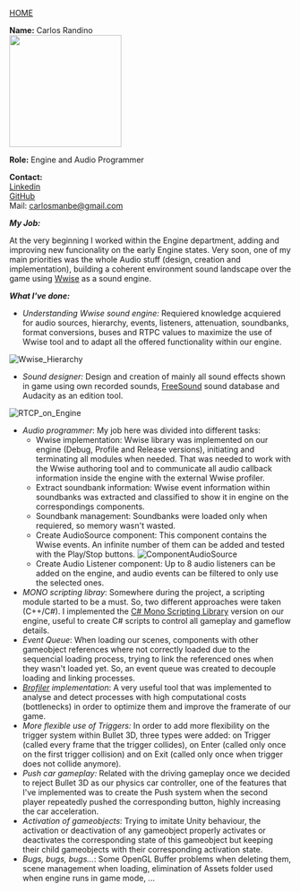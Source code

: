 [HOME](index.md)
    
**Name:** Carlos Randino    
<img src="http://i.imgur.com/Is4iFzU.jpg?1" height="200" width="200">
    
**Role:** Engine and Audio Programmer   
      
**Contact:**     
[Linkedin](https://www.linkedin.com/in/carlosrandino/)    
[GitHub](https://github.com/crandino)    
Mail: carlosmanbe@gmail.com    
    
**_My Job:_**  

At the very beginning I worked within the Engine department, adding and improving new funcionality on the early Engine states. Very soon, one of my main priorities was the whole Audio stuff (design, creation and implementation), building a coherent environment sound landscape over the game using [Wwise](https://www.audiokinetic.com/products/wwise/) as a sound engine. 

**_What I've done:_**

- _Understanding Wwise sound engine:_ Requiered knowledge acquiered for audio sources, hierarchy, events, listeners, attenuation, soundbanks, format conversions, buses and RTPC values to maximize the use of Wwise tool and to adapt all the offered functionality within our engine.

![Wwise_Hierarchy](http://i.imgur.com/DL5Rlj2.png)

- _Sound designer:_ Design and creation of mainly all sound effects shown in game using own recorded sounds, [FreeSound](https://www.freesound.org/) sound database and Audacity as an edition tool. 

![RTCP_on_Engine](http://i.imgur.com/BcuOBcp.png)

- _Audio programmer_: My job here was divided into different tasks:
    - Wwise implementation: Wwise library was implemented on our engine (Debug, Profile and Release versions), initiating and terminating all modules when needed. That was needed to work with the Wwise authoring tool and to communicate all audio callback information inside the engine with the external Wwise profiler.
    - Extract soundbank information: Wwise event information within soundbanks was extracted and classified to show it in engine on the correspondings components. 
    - Soundbank management: Soundbanks were loaded only when requiered, so memory wasn't wasted.
    - Create AudioSource component: This component contains the Wwise events. An infinite number of them can be added and tested with the Play/Stop buttons.
    ![ComponentAudioSource](http://i.imgur.com/Zfjr48B.png)
    - Create Audio Listener component: Up to 8 audio listeners can be added on the engine, and audio events can be filtered to only use the selected ones.
- _MONO scripting libray_: Somewhere during the project, a scripting module started to be a must. So, two different approaches were taken (C++/C#). I implemented the [C# Mono Scripting Library](http://www.mono-project.com/) version on our engine, useful to create C# scripts to control all gameplay and gameflow details.
- _Event Queue_: When loading our scenes, components with other gameobject references where not correctly loaded due to the sequencial loading process, trying to link the referenced ones when they wasn't loaded yet. So, an event queue was created to decouple loading and linking processes.
- _[Brofiler](http://brofiler.com/) implementation_: A very useful tool that was implemented to analyse and detect processes with high computational costs (bottlenecks) in order to optimize them and improve the framerate of our game.
- _More flexible use of Triggers:_ In order to add more flexibility on the trigger system within Bullet 3D, three types were added: on Trigger (called every frame that the trigger collides), on Enter (called only once on the first trigger collision) and on Exit (called only once when trigger does not collide anymore). 
- _Push car gameplay:_ Related with the driving gameplay once we decided to reject Bullet 3D as our physics car controller, one of the features that I've implemented was to create the Push system when the second player repeatedly pushed the corresponding button, highly increasing the car acceleration.
- _Activation of gameobjects_: Trying to imitate Unity behaviour, the activation or deactivation of any gameobject properly activates or deactivates the corresponding state of this gameobject but keeping their child gameobjects with their corresponding activation state.
- _Bugs, bugs, bugs..._: Some OpenGL Buffer problems when deleting them, scene management when loading, elimination of Assets folder used when engine runs in game mode, ...
